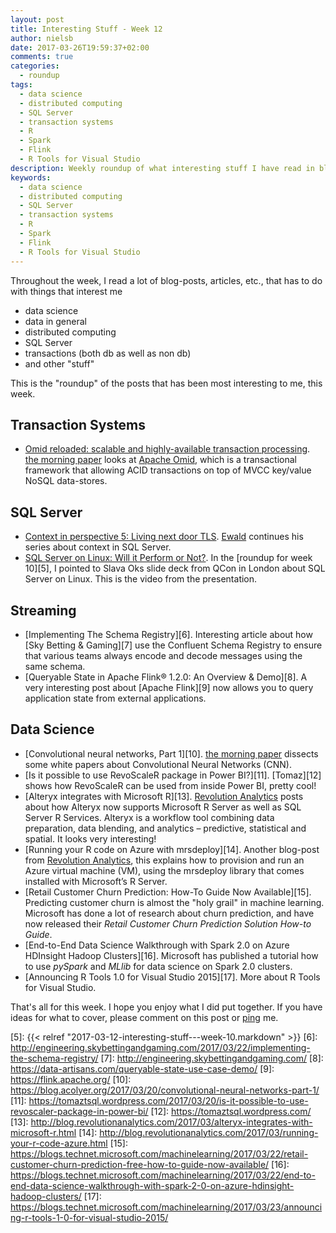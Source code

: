 ```yaml
---
layout: post
title: Interesting Stuff - Week 12
author: nielsb
date: 2017-03-26T19:59:37+02:00
comments: true
categories:
  - roundup
tags:
  - data science
  - distributed computing
  - SQL Server
  - transaction systems
  - R
  - Spark
  - Flink
  - R Tools for Visual Studio
description: Weekly roundup of what interesting stuff I have read in blogs etc.
keywords:
  - data science
  - distributed computing
  - SQL Server
  - transaction systems
  - R
  - Spark
  - Flink
  - R Tools for Visual Studio   
---
```


Throughout the week, I read a lot of blog-posts, articles, etc., that has to do with things that interest me

* data science
* data in general
* distributed computing
* SQL Server
* transactions (both db as well as non db)
* and other "stuff"

This is the "roundup" of the posts that has been most interesting to me, this week. 

<!--more-->

## Transaction Systems

* [Omid reloaded: scalable and highly-available transaction processing][1]. [the morning paper][mp] looks at [Apache Omid][2], which is a transactional framework that allowing ACID transactions on top of MVCC key/value NoSQL data-stores.

## SQL Server

* [Context in perspective 5: Living next door TLS][3]. [Ewald][ew] continues his series about context in SQL Server.
* [SQL Server on Linux: Will it Perform or Not?][4]. In the [roundup for week 10][5], I pointed to Slava Oks slide deck from QCon in London about SQL Server on Linux. This is the video from the presentation. 

## Streaming

* [Implementing The Schema Registry][6]. Interesting article about how [Sky Betting & Gaming][7] use the Confluent Schema Registry to ensure that various teams always encode and decode messages using the same schema.
* [Queryable State in Apache Flink® 1.2.0: An Overview & Demo][8]. A very interesting post about [Apache Flink][9] now allows you to query application state from external applications.

## Data Science

* [Convolutional neural networks, Part 1][10]. [the morning paper][mp] dissects some white papers about Convolutional Neural Networks (CNN). 
* [Is it possible to use RevoScaleR package in Power BI?][11]. [Tomaz][12] shows how RevoScaleR can be used from inside Power BI, pretty cool!
* [Alteryx integrates with Microsoft R][13]. [Revolution Analytics][re] posts about how Alteryx now supports Microsoft R Server as well as SQL Server R Services. Alteryx is a workflow tool combining data preparation, data blending, and analytics – predictive, statistical and spatial. It looks very interesting!
* [Running your R code on Azure with mrsdeploy][14]. Another blog-post from [Revolution Analytics][re], this explains how to provision and run an Azure virtual machine (VM), using the mrsdeploy library that comes installed with Microsoft’s R Server. 
* [Retail Customer Churn Prediction: How-To Guide Now Available][15]. Predicting customer churn is almost the "holy grail" in machine learning. Microsoft has done a lot of research about churn prediction, and have now released their *Retail Customer Churn Prediction Solution How-to Guide*.
* [End-to-End Data Science Walkthrough with Spark 2.0 on Azure HDInsight Hadoop Clusters][16]. Microsoft has published a tutorial how to use *pySpark* and *MLlib* for data science on Spark 2.0 clusters.
* [Announcing R Tools 1.0 for Visual Studio 2015][17]. More about R Tools for Visual Studio.

That's all for this week. I hope you enjoy what I did put together. If you have ideas for what to cover, please comment on this post or [ping][ma] me.

[ma]: mailto:niels.it.berglund@gmail.com
[mp]: https://blog.acolyer.org
[iq]: https://www.infoq.com/
[ew]: http://sqlonice.com/
[re]: http://blog.revolutionanalytics.com
[1]: https://blog.acolyer.org/2017/03/17/omid-reloaded-scalable-and-highly-available-transaction-processing/
[2]: https://omid.incubator.apache.org/
[3]: http://sqlonice.com/context-in-perspective-5-living-next-door-tls/
[4]: https://www.infoq.com/presentations/sql-server-linux
[5]: {{< relref "2017-03-12-interesting-stuff---week-10.markdown" >}}
[6]: http://engineering.skybettingandgaming.com/2017/03/22/implementing-the-schema-registry/
[7]: http://engineering.skybettingandgaming.com/
[8]: https://data-artisans.com/queryable-state-use-case-demo/
[9]: https://flink.apache.org/
[10]: https://blog.acolyer.org/2017/03/20/convolutional-neural-networks-part-1/
[11]: https://tomaztsql.wordpress.com/2017/03/20/is-it-possible-to-use-revoscaler-package-in-power-bi/
[12]: https://tomaztsql.wordpress.com/
[13]: http://blog.revolutionanalytics.com/2017/03/alteryx-integrates-with-microsoft-r.html
[14]: http://blog.revolutionanalytics.com/2017/03/running-your-r-code-azure.html
[15]: https://blogs.technet.microsoft.com/machinelearning/2017/03/22/retail-customer-churn-prediction-free-how-to-guide-now-available/
[16]: https://blogs.technet.microsoft.com/machinelearning/2017/03/22/end-to-end-data-science-walkthrough-with-spark-2-0-on-azure-hdinsight-hadoop-clusters/
[17]: https://blogs.technet.microsoft.com/machinelearning/2017/03/23/announcing-r-tools-1-0-for-visual-studio-2015/
